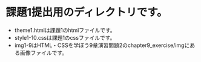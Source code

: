 # 課題1提出用のディレクトリです。
* theme1.htmlは課題1のhtmlファイルです。  
* style1-10.cssは課題1のcssファイルです。  
* img1-9はHTML・CSSを学ぼう9章演習問題2のchapter9_exercise/imgにある画像ファイルです。
